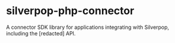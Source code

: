 silverpop-php-connector
=======================

A connector SDK library for applications integrating with Silverpop, including the [redacted] API.
